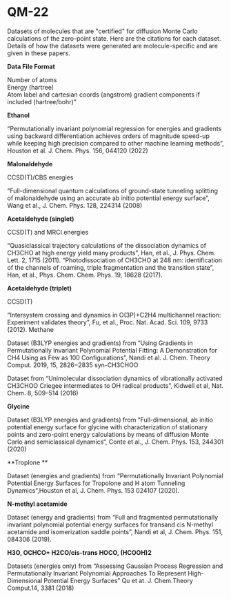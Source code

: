 # QM-22
Datasets of molecules that are "certified" for diffusion Monte Carlo calculations of the zero-point state.  Here are
the citations for each dataset.  Details of how the datasets were generated are molecule-specific and are given in these
papers.  

**Data File Format**

Number of atoms  
Energy (hartree)  
Atom label and cartesian coords (angstrom) gradient components if included  (hartree/bohr)”

**Ethanol**

“Permutationally invariant polynomial regression for energies and gradients using backward differentiation achieves orders of magnitude speed-up while keeping high precision compared to other machine learning methods”, Houston et al. J. Chem. Phys. 156, 044120 (2022)

**Malonaldehyde**

CCSD(T)/CBS energies

“Full-dimensional quantum calculations of ground-state tunneling splitting of malonaldehyde using an accurate ab initio potential energy surface”, Wang et al., J. Chem. Phys. 128, 224314 (2008)

**Acetaldehyde (singlet)**

CCSD(T) and MRCI energies

“Quasiclassical trajectory calculations of the dissociation dynamics of CH3CHO at high energy yield many products”, Han, et al., J. Phys. Chem. Lett. 2, 1715 (2011).
“Photodissociation of CH3CHO at 248 nm: identification of the channels of roaming, triple fragmentation and the transition state”, Han, et al., Phys. Chem. Chem. Phys. 19, 18628 (2017).

**Acetaldehyde (triplet)**

CCSD(T)

“Intersystem crossing and dynamics in O(3P)+C2H4 multichannel reaction: Experiment validates theory”, Fu, et al., Proc. Nat. Acad. Sci. 109, 9733 (2012).
Methane

Dataset (B3LYP energies and gradients) from “Using Gradients in Permutationally Invariant Polynomial Potential Fitting: A Demonstration for CH4 Using as Few as 100 Configurations”, Nandi et al.  J. Chem. Theory Comput. 2019, 15, 2826−2835
syn-CH3CHOO

Dataset from “Unimolecular dissociation dynamics of vibrationally activated CH3CHOO Criegee intermediates to OH radical products”, Kidwell et al, Nat. Chem. 8, 509–514 (2016)

**Glycine**

Dataset (B3LYP energies and gradients) from “Full-dimensional, ab initio potential energy surface for glycine with characterization of stationary points and zero-point energy calculations by means of diffusion Monte Carlo and semiclassical dynamics“, Conte et al.,  J. Chem. Phys. 153, 244301 (2020)

**Troplone **

Dataset (energies and gradients) from “Permutationally Invariant Polynomial Potential Energy Surfaces for Tropolone and H atom Tunneling Dynamics”,Houston et al, J. Chem. Phys. 153 024107 (2020).

**N-methyl acetamide**

Dataset (energy and gradients) from “Full and fragmented permutationally invariant polynomial potential energy surfaces for transand cis N-methyl acetamide and isomerization saddle points”, Nandi et al, J. Chem. Phys. 151, 084306 (2019).

**H3O, OCHCO+ H2CO/cis-trans HOCO, (HCOOH)2**

Datasets (energies only) from “Assessing Gaussian Process Regression and Permutationally Invariant Polynomial Approaches To Represent High-Dimensional Potential Energy Surfaces” Qu et at. J. Chem.Theory Comput.14, 3381 (2018)
